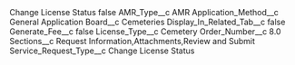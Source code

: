 <?xml version="1.0" encoding="UTF-8"?>
<CustomMetadata xmlns="http://soap.sforce.com/2006/04/metadata" xmlns:xsi="http://www.w3.org/2001/XMLSchema-instance" xmlns:xsd="http://www.w3.org/2001/XMLSchema">
    <label>Change License Status</label>
    <protected>false</protected>
    <values>
        <field>AMR_Type__c</field>
        <value xsi:type="xsd:string">AMR</value>
    </values>
    <values>
        <field>Application_Method__c</field>
        <value xsi:type="xsd:string">General Application</value>
    </values>
    <values>
        <field>Board__c</field>
        <value xsi:type="xsd:string">Cemeteries</value>
    </values>
    <values>
        <field>Display_In_Related_Tab__c</field>
        <value xsi:type="xsd:boolean">false</value>
    </values>
    <values>
        <field>Generate_Fee__c</field>
        <value xsi:type="xsd:boolean">false</value>
    </values>
    <values>
        <field>License_Type__c</field>
        <value xsi:type="xsd:string">Cemetery</value>
    </values>
    <values>
        <field>Order_Number__c</field>
        <value xsi:type="xsd:double">8.0</value>
    </values>
    <values>
        <field>Sections__c</field>
        <value xsi:type="xsd:string">Request Information,Attachments,Review and Submit</value>
    </values>
    <values>
        <field>Service_Request_Type__c</field>
        <value xsi:type="xsd:string">Change License Status</value>
    </values>
</CustomMetadata>
